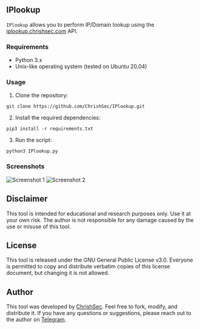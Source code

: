 ## IPlookup

`IPlookup` allows you to perform IP/Domain lookup using the [iplookup.chrishsec.com](https://iplookup.chrishsec.com) API.

### Requirements
- Python 3.x
- Unix-like operating system (tested on Ubuntu 20.04)

### Usage

1. Clone the repository:

```git clone https://github.com/ChrishSec/IPlookup.git```

2. Install the required dependencies:

```pip3 install -r requirements.txt```

3. Run the script:

```python3 IPlookup.py```

### Screenshots

![Screenshot 1](screenshots/screenshot_1.png)
![Screenshot 2](screenshots/screenshot_2.png)

## Disclaimer

This tool is intended for educational and research purposes only. Use it at your own risk. The author is not responsible for any damage caused by the use or misuse of this tool.

## License

This tool is released under the GNU General Public License v3.0. Everyone is permitted to copy and distribute verbatim copies of this license document, but changing it is not allowed.

## Author

This tool was developed by [ChrishSec](https://github.com/ChrishSec). Feel free to fork, modify, and distribute it. If you have any questions or suggestions, please reach out to the author on [Telegram](https://t.me/ChrishSec).

